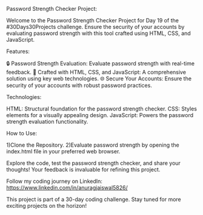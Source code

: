 Password Strength Checker Project:

Welcome to the Password Strength Checker Project for Day 19 of the #30Days30Projects challenge. Ensure the security of your accounts by evaluating password strength with this tool crafted using HTML, CSS, and JavaScript.

Features:

🔒 Password Strength Evaluation: Evaluate password strength with real-time feedback.
🚀 Crafted with HTML, CSS, and JavaScript: A comprehensive solution using key web technologies.
🌐 Secure Your Accounts: Ensure the security of your accounts with robust password practices.

Technologies:

HTML: Structural foundation for the password strength checker.
CSS: Styles elements for a visually appealing design.
JavaScript: Powers the password strength evaluation functionality.

How to Use:

1)Clone the Repository.
2)Evaluate password strength by opening the index.html file in your preferred web browser.

Explore the code, test the password strength checker, and share your thoughts! Your feedback is invaluable for refining this project.

Follow my coding journey on LinkedIn: https://www.linkedin.com/in/anuragjaiswal5826/

This project is part of a 30-day coding challenge. Stay tuned for more exciting projects on the horizon!
